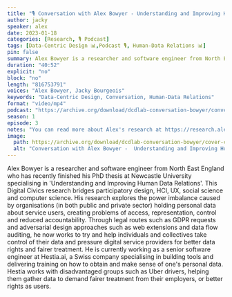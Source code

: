 ```yaml
---
title: "🎙️ Conversation with Alex Bowyer - Understanding and Improving Human-Data Relations"
author: jacky
speaker: alex
date: 2023-01-18
categories: [Research, 🎙️ Podcast]
tags: [Data-Centric Design 📊,Podcast 🎙️, Human-Data Relations 📊]
pin: false
summary: Alex Bowyer is a researcher and software engineer from North East England who has recently finished his PhD thesis at Newcastle University specialising in 'Understanding and Improving Human Data Relations'. This Digital Civics research bridges participatory design, HCI, UX, social science and computer science. His research explores the power imbalance caused by organisations (in both public and private sector) holding personal data about service users, creating problems of access, representation, control and reduced accountability. Through legal routes such as GDPR requests and adversarial design approaches such as web extensions and data flow auditing, he now works to try and help individuals and collectives take control of their data and pressure digital service providers for better data rights and fairer treatment. He is currently working as a senior software engineer at Hestia.ai, a Swiss company specialising in building tools and delivering training on how to obtain and make sense of one's personal data. Hestia works with disadvantaged groups such as Uber drivers, helping them gather data to demand fairer treatment from their employers, or better rights as users.
duration: "40:52"
explicit: "no"
block: "no"
length: "816753791"
voices: "Alex Bowyer, Jacky Bourgeois"
keywords: "Data-Centric Design, Conversation, Human-Data Relations"
format: "video/mp4"
podcast: "https://archive.org/download/dcdlab-conversation-bowyer/conversation-bowyer.mp4"
season: 1
episode: 3
notes: "You can read more about Alex's research at https://research.alexbowyer.com and https://scholar.alexbowyer.com. He can be found on Twitter at @alexbfree. Join the Data-Centric Design channel to get in touch with our community: https://join.slack.com/t/data-centricdesign/shared_invite/zt-1izg8lchw-TYFzqOwMMCe2Ete9GHQfpQ"
image:
  path: https://archive.org/download/dcdlab-conversation-bowyer/cover-conversation-bowyer.png
  alt: "Conversation with Alex Bowyer -  Understanding and Improving Human-Data Relations"
---
```


Alex Bowyer is a researcher and software engineer from North East England who has recently finished his PhD thesis at Newcastle University specialising in 'Understanding and Improving Human Data Relations'. This Digital Civics research bridges participatory design, HCI, UX, social science and computer science. His research explores the power imbalance caused by organisations (in both public and private sector) holding personal data about service users, creating problems of access, representation, control and reduced accountability. Through legal routes such as GDPR requests and adversarial design approaches such as web extensions and data flow auditing, he now works to try and help individuals and collectives take control of their data and pressure digital service providers for better data rights and fairer treatment. He is currently working as a senior software engineer at Hestia.ai, a Swiss company specialising in building tools and delivering training on how to obtain and make sense of one's personal data. Hestia works with disadvantaged groups such as Uber drivers, helping them gather data to demand fairer treatment from their employers, or better rights as users.
